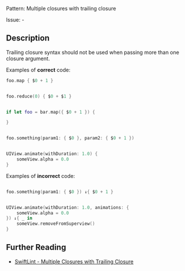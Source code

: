Pattern: Multiple closures with trailing closure

Issue: -

## Description

Trailing closure syntax should not be used when passing more than one closure argument.

Examples of **correct** code:
```swift
foo.map { $0 + 1 }


foo.reduce(0) { $0 + $1 }


if let foo = bar.map({ $0 + 1 }) {

}


foo.something(param1: { $0 }, param2: { $0 + 1 })


UIView.animate(withDuration: 1.0) {
    someView.alpha = 0.0
}

```
Examples of **incorrect** code:
```swift

foo.something(param1: { $0 }) ↓{ $0 + 1 }


UIView.animate(withDuration: 1.0, animations: {
    someView.alpha = 0.0
}) ↓{ _ in
    someView.removeFromSuperview()
}

```

## Further Reading

* [SwiftLint - Multiple Closures with Trailing Closure](https://realm.github.io/SwiftLint/multiple_closures_with_trailing_closure.html)